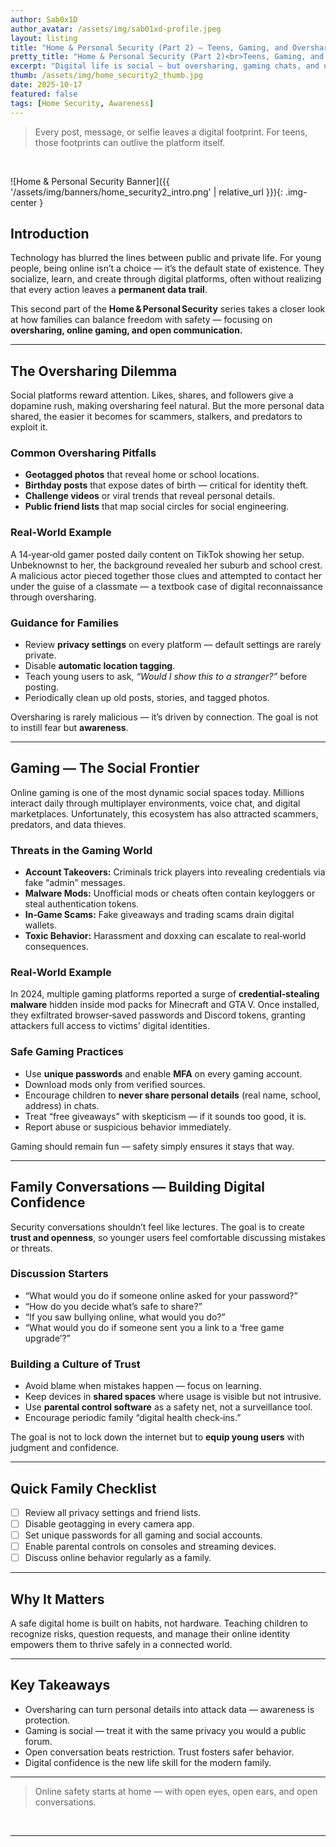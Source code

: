 ```yaml
---
author: Sab0x1D
author_avatar: /assets/img/sab01xd-profile.jpeg
layout: listing
title: "Home & Personal Security (Part 2) — Teens, Gaming, and Oversharing"
pretty_title: "Home & Personal Security (Part 2)<br>Teens, Gaming, and Oversharing"
excerpt: "Digital life is social — but oversharing, gaming chats, and unsecured devices can expose more than you realize. This extended guide explores family digital safety and online confidence."
thumb: /assets/img/home_security2_thumb.jpg
date: 2025-10-17
featured: false
tags: [Home Security, Awareness]
---
```


<blockquote class="featured-quote">
Every post, message, or selfie leaves a digital footprint. For teens, those footprints can outlive the platform itself.
</blockquote>
<br>

![Home & Personal Security Banner]({{ '/assets/img/banners/home_security2_intro.png' | relative_url }}){: .img-center }

## Introduction

Technology has blurred the lines between public and private life. For young people, being online isn’t a choice — it’s the default state of existence. They socialize, learn, and create through digital platforms, often without realizing that every action leaves a **permanent data trail**.

This second part of the **Home & Personal Security** series takes a closer look at how families can balance freedom with safety — focusing on **oversharing, online gaming, and open communication.**

---

## The Oversharing Dilemma

Social platforms reward attention. Likes, shares, and followers give a dopamine rush, making oversharing feel natural. But the more personal data shared, the easier it becomes for scammers, stalkers, and predators to exploit it.

### Common Oversharing Pitfalls

- **Geotagged photos** that reveal home or school locations.  
- **Birthday posts** that expose dates of birth — critical for identity theft.  
- **Challenge videos** or viral trends that reveal personal details.  
- **Public friend lists** that map social circles for social engineering.  

### Real‑World Example

A 14‑year‑old gamer posted daily content on TikTok showing her setup. Unbeknownst to her, the background revealed her suburb and school crest. A malicious actor pieced together those clues and attempted to contact her under the guise of a classmate — a textbook case of digital reconnaissance through oversharing.

### Guidance for Families

- Review **privacy settings** on every platform — default settings are rarely private.  
- Disable **automatic location tagging**.  
- Teach young users to ask, *“Would I show this to a stranger?”* before posting.  
- Periodically clean up old posts, stories, and tagged photos.  

Oversharing is rarely malicious — it’s driven by connection. The goal is not to instill fear but **awareness**.

---

## Gaming — The Social Frontier

Online gaming is one of the most dynamic social spaces today. Millions interact daily through multiplayer environments, voice chat, and digital marketplaces. Unfortunately, this ecosystem has also attracted scammers, predators, and data thieves.

### Threats in the Gaming World

- **Account Takeovers:** Criminals trick players into revealing credentials via fake “admin” messages.  
- **Malware Mods:** Unofficial mods or cheats often contain keyloggers or steal authentication tokens.  
- **In‑Game Scams:** Fake giveaways and trading scams drain digital wallets.  
- **Toxic Behavior:** Harassment and doxxing can escalate to real‑world consequences.  

### Real‑World Example

In 2024, multiple gaming platforms reported a surge of **credential‑stealing malware** hidden inside mod packs for Minecraft and GTA V. Once installed, they exfiltrated browser‑saved passwords and Discord tokens, granting attackers full access to victims’ digital identities.

### Safe Gaming Practices

- Use **unique passwords** and enable **MFA** on every gaming account.  
- Download mods only from verified sources.  
- Encourage children to **never share personal details** (real name, school, address) in chats.  
- Treat “free giveaways” with skepticism — if it sounds too good, it is.  
- Report abuse or suspicious behavior immediately.

Gaming should remain fun — safety simply ensures it stays that way.

---

## Family Conversations — Building Digital Confidence

Security conversations shouldn’t feel like lectures. The goal is to create **trust and openness**, so younger users feel comfortable discussing mistakes or threats.

### Discussion Starters

- “What would you do if someone online asked for your password?”  
- “How do you decide what’s safe to share?”  
- “If you saw bullying online, what would you do?”  
- “What would you do if someone sent you a link to a ‘free game upgrade’?”  

### Building a Culture of Trust

- Avoid blame when mistakes happen — focus on learning.  
- Keep devices in **shared spaces** where usage is visible but not intrusive.  
- Use **parental control software** as a safety net, not a surveillance tool.  
- Encourage periodic family “digital health check‑ins.”  

The goal is not to lock down the internet but to **equip young users** with judgment and confidence.

---

## Quick Family Checklist

- [ ] Review all privacy settings and friend lists.  
- [ ] Disable geotagging in every camera app.  
- [ ] Set unique passwords for all gaming and social accounts.  
- [ ] Enable parental controls on consoles and streaming devices.  
- [ ] Discuss online behavior regularly as a family.  

---

## Why It Matters

A safe digital home is built on habits, not hardware. Teaching children to recognize risks, question requests, and manage their online identity empowers them to thrive safely in a connected world.

---

## Key Takeaways

- Oversharing can turn personal details into attack data — awareness is protection.  
- Gaming is social — treat it with the same privacy you would a public forum.  
- Open conversation beats restriction. Trust fosters safer behavior.  
- Digital confidence is the new life skill for the modern family.  

---

<blockquote class="closing-quote">
Online safety starts at home — with open eyes, open ears, and open conversations.
</blockquote>
<br>

---
